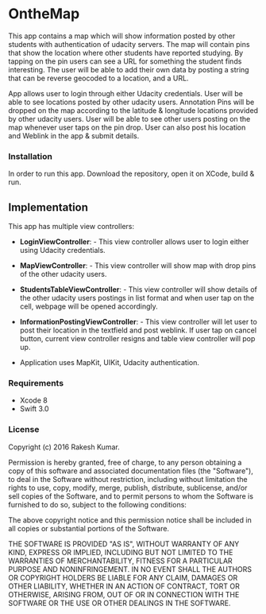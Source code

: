# OntheMap
This app contains a map which will show information posted by other students with authentication of udacity servers. The map will contain pins that show the location where other students have reported studying.
By tapping on the pin users can see a URL for something the student finds interesting. The user will be able to add their own data by posting a string that can be reverse geocoded to a location, and a URL.

App allows user to login through either Udacity credentials. User will be able to see locations posted by other udacity users. Annotation Pins will be dropped on the map according to the latitude & longitude locations provided by other udacity users.
User will be able to see other users posting on the map whenever user taps on the pin drop. User can also post his location and Weblink in the app & submit details. 

### Installation

In order to run this app. Download the repository, open it on XCode, build & run.

## Implementation
This app has multiple view controllers:

- __LoginViewController__: - This view controller allows user to login either using Udacity credentials. 

- __MapViewController__: - This view controller will show map with drop pins of the other udacity users.   

- __StudentsTableViewController__: - This view controller will show details of the other udacity users postings in list format and when user tap on the cell, webpage will be opened accordingly.
 
- __InformationPostingViewController__: - This view controller will let user to post their location in the textfield and post weblink. If user tap on cancel button, current view controller resigns and table view controller will pop up. 

- Application uses MapKit, UIKit, Udacity authentication.

### Requirements

* Xcode 8
* Swift 3.0

### License

Copyright (c) 2016 Rakesh Kumar.

Permission is hereby granted, free of charge, to any person obtaining a copy of this software and associated documentation files (the "Software"), to deal in the Software without restriction, including without limitation the rights to use, copy, modify, merge, publish, distribute, sublicense, and/or sell copies of the Software, and to permit persons to whom the Software is furnished to do so, subject to the following conditions:

The above copyright notice and this permission notice shall be included in all copies or substantial portions of the Software.

THE SOFTWARE IS PROVIDED "AS IS", WITHOUT WARRANTY OF ANY KIND, EXPRESS OR IMPLIED, INCLUDING BUT NOT LIMITED TO THE WARRANTIES OF MERCHANTABILITY, FITNESS FOR A PARTICULAR PURPOSE AND NONINFRINGEMENT. IN NO EVENT SHALL THE AUTHORS OR COPYRIGHT HOLDERS BE LIABLE FOR ANY CLAIM, DAMAGES OR OTHER LIABILITY, WHETHER IN AN ACTION OF CONTRACT, TORT OR OTHERWISE, ARISING FROM, OUT OF OR IN CONNECTION WITH THE SOFTWARE OR THE USE OR OTHER DEALINGS IN THE SOFTWARE.
